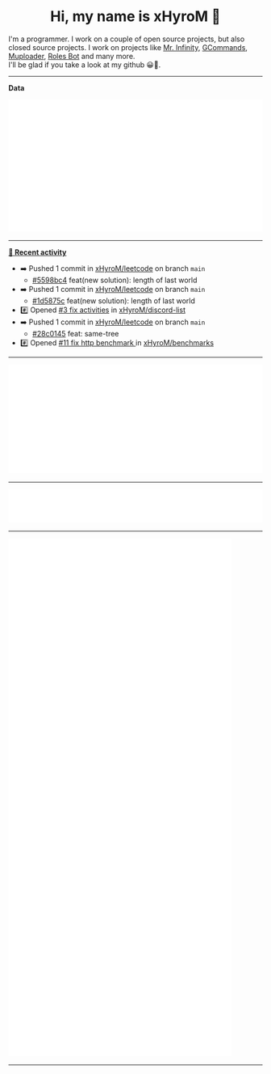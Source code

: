 <p align="center">
    <!-- <img src="https://avatars.githubusercontent.com/u/56601352" width="192" alt="hyro's pfp" /> -->
    <h1 align="center">Hi, my name is xHyroM 👋</h1>
</p>

I'm a programmer. I work on a couple of open source projects, but also closed source projects. I work on projects like [Mr. Infinity](https://discord.com/oauth2/authorize?client_id=720321585625694239&scope=bot%20applications.commands&permissions=8&redirect_uri=https://blobs.gq/imanager&prompt=consent&response_type=code), [GCommands](https://github.com/Garlic-Team/GCommands), [Muploader](https://github.com/xHyroM/Muploader), [Roles Bot](https://github.com/xHyroM/roles-bot) and many more.  
I'll be glad if you take a look at my github 😀👀.

___
**Data**

<img src="https://github.com/xHyroM/xHyroM/blob/master/.cache/base.svg">

___

**[📰 Recent activity](https://github.com/xHyroM)**
* ➡️ Pushed 1 commit in [xHyroM/leetcode](https://github.com/xHyroM/leetcode) on branch `main`
  * [#5598bc4](https://github.com/xHyroM/leetcode/commit/5598bc4) feat(new solution): length of last world
* ➡️ Pushed 1 commit in [xHyroM/leetcode](https://github.com/xHyroM/leetcode) on branch `main`
  * [#1d5875c](https://github.com/xHyroM/leetcode/commit/1d5875c) feat(new solution): length of last world
* #️⃣ Opened [#3 fix activities](https://github.com/xHyroM/discord-list/issues/3) in [xHyroM/discord-list](https://github.com/xHyroM/discord-list)
* ➡️ Pushed 1 commit in [xHyroM/leetcode](https://github.com/xHyroM/leetcode) on branch `main`
  * [#28c0145](https://github.com/xHyroM/leetcode/commit/28c0145) feat: same-tree
* #️⃣ Opened [#11 fix http benchmark ](https://github.com/xHyroM/benchmarks/issues/11) in [xHyroM/benchmarks](https://github.com/xHyroM/benchmarks)


___

<img src="https://github.com/xHyroM/xHyroM/blob/master/.cache/isocalendar.svg">

___

<img src="https://github.com/xHyroM/xHyroM/blob/master/.cache/languages.svg">

___

<img src="https://github.com/xHyroM/xHyroM/blob/master/.cache/achievements.svg">

___
